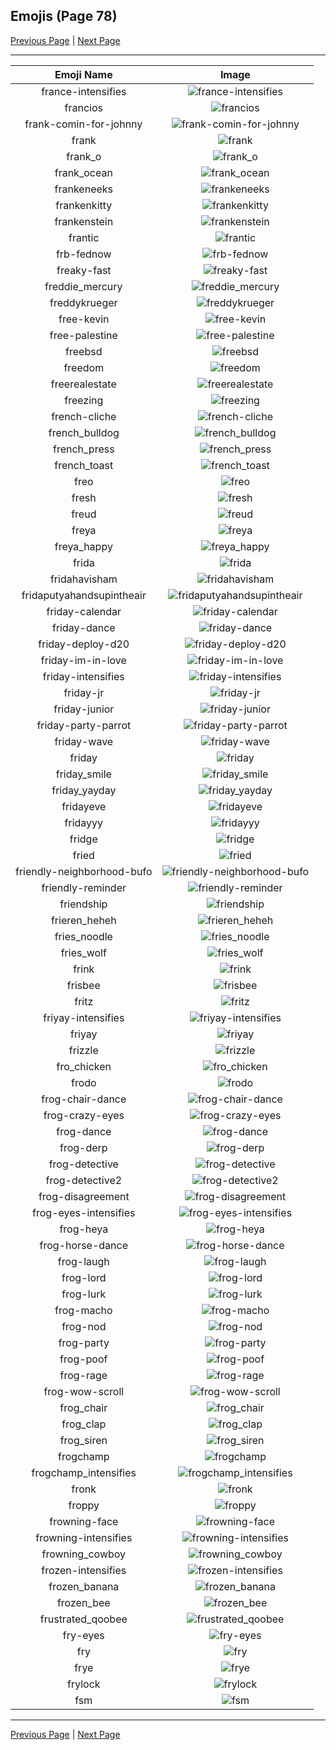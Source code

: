 
## Emojis (Page 78)

[Previous Page](/docs/hc/page-f-0077.md)
  | [Next Page](/docs/hc/page-f-0079.md)

<hr />

|Emoji Name|Image|
| :-: | :-: |
|france-intensifies| ![france-intensifies](/emojis/hc/france-intensifies.gif)|
|francios| ![francios](/emojis/hc/francios.png)|
|frank-comin-for-johnny| ![frank-comin-for-johnny](/emojis/hc/frank-comin-for-johnny.png)|
|frank| ![frank](/emojis/hc/frank.gif)|
|frank_o| ![frank_o](/emojis/hc/frank_o.gif)|
|frank_ocean| ![frank_ocean](/emojis/hc/frank_ocean.png)|
|frankeneeks| ![frankeneeks](/emojis/hc/frankeneeks.png)|
|frankenkitty| ![frankenkitty](/emojis/hc/frankenkitty.png)|
|frankenstein| ![frankenstein](/emojis/hc/frankenstein.jpg)|
|frantic| ![frantic](/emojis/hc/frantic.jpg)|
|frb-fednow| ![frb-fednow](/emojis/hc/frb-fednow.png)|
|freaky-fast| ![freaky-fast](/emojis/hc/freaky-fast.png)|
|freddie_mercury| ![freddie_mercury](/emojis/hc/freddie_mercury.png)|
|freddykrueger| ![freddykrueger](/emojis/hc/freddykrueger.gif)|
|free-kevin| ![free-kevin](/emojis/hc/free-kevin.png)|
|free-palestine| ![free-palestine](/emojis/hc/free-palestine.png)|
|freebsd| ![freebsd](/emojis/hc/freebsd.png)|
|freedom| ![freedom](/emojis/hc/freedom.png)|
|freerealestate| ![freerealestate](/emojis/hc/freerealestate.jpg)|
|freezing| ![freezing](/emojis/hc/freezing.png)|
|french-cliche| ![french-cliche](/emojis/hc/french-cliche.png)|
|french_bulldog| ![french_bulldog](/emojis/hc/french_bulldog.png)|
|french_press| ![french_press](/emojis/hc/french_press.png)|
|french_toast| ![french_toast](/emojis/hc/french_toast.png)|
|freo| ![freo](/emojis/hc/freo.png)|
|fresh| ![fresh](/emojis/hc/fresh.png)|
|freud| ![freud](/emojis/hc/freud.png)|
|freya| ![freya](/emojis/hc/freya.png)|
|freya_happy| ![freya_happy](/emojis/hc/freya_happy.png)|
|frida| ![frida](/emojis/hc/frida.png)|
|fridahavisham| ![fridahavisham](/emojis/hc/fridahavisham.png)|
|fridaputyahandsupintheair| ![fridaputyahandsupintheair](/emojis/hc/fridaputyahandsupintheair.jpg)|
|friday-calendar| ![friday-calendar](/emojis/hc/friday-calendar.jpg)|
|friday-dance| ![friday-dance](/emojis/hc/friday-dance.gif)|
|friday-deploy-d20| ![friday-deploy-d20](/emojis/hc/friday-deploy-d20.png)|
|friday-im-in-love| ![friday-im-in-love](/emojis/hc/friday-im-in-love.png)|
|friday-intensifies| ![friday-intensifies](/emojis/hc/friday-intensifies.gif)|
|friday-jr| ![friday-jr](/emojis/hc/friday-jr.jpg)|
|friday-junior| ![friday-junior](/emojis/hc/friday-junior.png)|
|friday-party-parrot| ![friday-party-parrot](/emojis/hc/friday-party-parrot.gif)|
|friday-wave| ![friday-wave](/emojis/hc/friday-wave.png)|
|friday| ![friday](/emojis/hc/friday.jpg)|
|friday_smile| ![friday_smile](/emojis/hc/friday_smile.gif)|
|friday_yayday| ![friday_yayday](/emojis/hc/friday_yayday.gif)|
|fridayeve| ![fridayeve](/emojis/hc/fridayeve.jpg)|
|fridayyy| ![fridayyy](/emojis/hc/fridayyy.gif)|
|fridge| ![fridge](/emojis/hc/fridge.jpg)|
|fried| ![fried](/emojis/hc/fried.jpg)|
|friendly-neighborhood-bufo| ![friendly-neighborhood-bufo](/emojis/hc/friendly-neighborhood-bufo.png)|
|friendly-reminder| ![friendly-reminder](/emojis/hc/friendly-reminder.gif)|
|friendship| ![friendship](/emojis/hc/friendship.gif)|
|frieren_heheh| ![frieren_heheh](/emojis/hc/frieren_heheh.png)|
|fries_noodle| ![fries_noodle](/emojis/hc/fries_noodle.png)|
|fries_wolf| ![fries_wolf](/emojis/hc/fries_wolf.png)|
|frink| ![frink](/emojis/hc/frink.png)|
|frisbee| ![frisbee](/emojis/hc/frisbee.png)|
|fritz| ![fritz](/emojis/hc/fritz.png)|
|friyay-intensifies| ![friyay-intensifies](/emojis/hc/friyay-intensifies.gif)|
|friyay| ![friyay](/emojis/hc/friyay.png)|
|frizzle| ![frizzle](/emojis/hc/frizzle.jpg)|
|fro_chicken| ![fro_chicken](/emojis/hc/fro_chicken.png)|
|frodo| ![frodo](/emojis/hc/frodo.jpg)|
|frog-chair-dance| ![frog-chair-dance](/emojis/hc/frog-chair-dance.gif)|
|frog-crazy-eyes| ![frog-crazy-eyes](/emojis/hc/frog-crazy-eyes.gif)|
|frog-dance| ![frog-dance](/emojis/hc/frog-dance.gif)|
|frog-derp| ![frog-derp](/emojis/hc/frog-derp.png)|
|frog-detective| ![frog-detective](/emojis/hc/frog-detective.png)|
|frog-detective2| ![frog-detective2](/emojis/hc/frog-detective2.png)|
|frog-disagreement| ![frog-disagreement](/emojis/hc/frog-disagreement.gif)|
|frog-eyes-intensifies| ![frog-eyes-intensifies](/emojis/hc/frog-eyes-intensifies.gif)|
|frog-heya| ![frog-heya](/emojis/hc/frog-heya.gif)|
|frog-horse-dance| ![frog-horse-dance](/emojis/hc/frog-horse-dance.gif)|
|frog-laugh| ![frog-laugh](/emojis/hc/frog-laugh.png)|
|frog-lord| ![frog-lord](/emojis/hc/frog-lord.png)|
|frog-lurk| ![frog-lurk](/emojis/hc/frog-lurk.gif)|
|frog-macho| ![frog-macho](/emojis/hc/frog-macho.gif)|
|frog-nod| ![frog-nod](/emojis/hc/frog-nod.gif)|
|frog-party| ![frog-party](/emojis/hc/frog-party.gif)|
|frog-poof| ![frog-poof](/emojis/hc/frog-poof.gif)|
|frog-rage| ![frog-rage](/emojis/hc/frog-rage.gif)|
|frog-wow-scroll| ![frog-wow-scroll](/emojis/hc/frog-wow-scroll.gif)|
|frog_chair| ![frog_chair](/emojis/hc/frog_chair.png)|
|frog_clap| ![frog_clap](/emojis/hc/frog_clap.gif)|
|frog_siren| ![frog_siren](/emojis/hc/frog_siren.gif)|
|frogchamp| ![frogchamp](/emojis/hc/frogchamp.png)|
|frogchamp_intensifies| ![frogchamp_intensifies](/emojis/hc/frogchamp_intensifies.gif)|
|fronk| ![fronk](/emojis/hc/fronk.png)|
|froppy| ![froppy](/emojis/hc/froppy.png)|
|frowning-face| ![frowning-face](/emojis/hc/frowning-face.gif)|
|frowning-intensifies| ![frowning-intensifies](/emojis/hc/frowning-intensifies.gif)|
|frowning_cowboy| ![frowning_cowboy](/emojis/hc/frowning_cowboy.png)|
|frozen-intensifies| ![frozen-intensifies](/emojis/hc/frozen-intensifies.gif)|
|frozen_banana| ![frozen_banana](/emojis/hc/frozen_banana.png)|
|frozen_bee| ![frozen_bee](/emojis/hc/frozen_bee.png)|
|frustrated_qoobee| ![frustrated_qoobee](/emojis/hc/frustrated_qoobee.gif)|
|fry-eyes| ![fry-eyes](/emojis/hc/fry-eyes.gif)|
|fry| ![fry](/emojis/hc/fry.png)|
|frye| ![frye](/emojis/hc/frye.jpg)|
|frylock| ![frylock](/emojis/hc/frylock.gif)|
|fsm| ![fsm](/emojis/hc/fsm.gif)|

<hr/>

[Previous Page](/docs/hc/page-f-0077.md)
  | [Next Page](/docs/hc/page-f-0079.md)